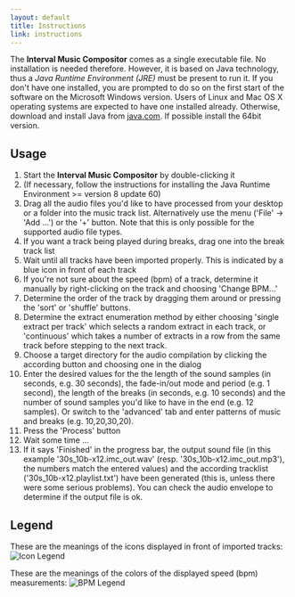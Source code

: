 ```yaml
---
layout: default
title: Instructions
link: instructions
---
```


The **Interval Music Compositor** comes as a single executable file. No installation is needed therefore. However, it is based on Java technology, thus a _Java Runtime Environment (JRE)_ must be present to run it.
If you don't have one installed, you are prompted to do so on the first start of the software on the Microsoft Windows version. Users of Linux and Mac OS X operating systems are expected to have one installed already.
Otherwise, download and install Java from [java.com](http://java.com/). If possible install the 64bit version.

## Usage

1. Start the **Interval Music Compositor** by double-clicking it
1. (If necessary, follow the instructions for installing the Java Runtime Environment >= version 8 update 60)
1. Drag all the audio files you'd like to have processed from your desktop or a folder into the music track list. Alternatively use the menu ('File' -> 'Add ...') or the '+' button. Note that this is only possible for the supported audio file types.
1. If you want a track being played during breaks, drag one into the break track list
1. Wait until all tracks have been imported properly. This is indicated by a blue icon in front of each track
1. If you're not sure about the speed (bpm) of a track, determine it manually by right-clicking on the track and choosing 'Change BPM...'
1. Determine the order of the track by dragging them around or pressing the 'sort' or 'shuffle' buttons.
1. Determine the extract enumeration method by either choosing 'single extract per track' which selects a random extract in each track, or 'continuous' which takes a number of extracts in a row from the same track before stepping to the next track.
1. Choose a target directory for the audio compilation by clicking the according button and choosing one in the dialog
1. Enter the desired values for the the length of the sound samples (in seconds, e.g. 30 seconds), the fade-in/out mode and period (e.g. 1 second), the length of the breaks (in seconds, e.g. 10 seconds) and the number of sound samples you'd like to have in the end (e.g. 12 samples). Or switch to the 'advanced' tab and enter patterns of music and breaks (e.g. 10,20,30,20).
1. Press the 'Process' button
1. Wait some time ...
1. If it says 'Finished' in the progress bar, the output sound file (in this example '30s_10b-x12.imc_out.wav' (resp. '30s_10b-x12.imc_out.mp3'), the numbers match the entered values) and the according tracklist ('30s_10b-x12.playlist.txt') have been generated (this is, unless there were some serious problems). You can check the audio envelope to determine if the output file is ok.

## Legend

These are the meanings of the icons displayed in front of imported tracks:
![Icon Legend](/interval-music-compositor/img/imc_icon_legend.png)

These are the meanings of the colors of the displayed speed (bpm) measurements:
![BPM Legend](/interval-music-compositor/img/imc_bpm_legend.png)
